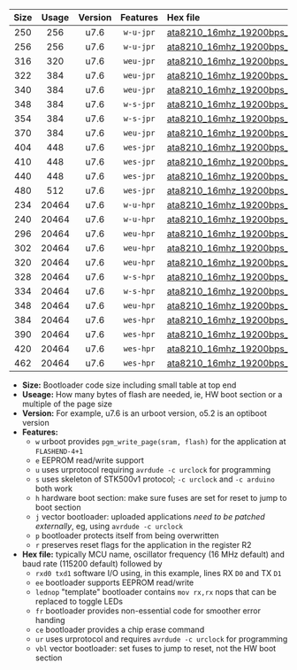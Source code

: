 |Size|Usage|Version|Features|Hex file|
|:-:|:-:|:-:|:-:|:--|
|250|256|u7.6|`w-u-jpr`|[ata8210_16mhz_19200bps_rxb0_txb1_ur_vbl.hex](https://raw.githubusercontent.com/stefanrueger/urboot/main/bootloaders/ata8210/fcpu_16mhz/19200_bps/ata8210_16mhz_19200bps_rxb0_txb1_ur_vbl.hex)|
|256|256|u7.6|`w-u-jpr`|[ata8210_16mhz_19200bps_rxb0_txb1_lednop_ur_vbl.hex](https://raw.githubusercontent.com/stefanrueger/urboot/main/bootloaders/ata8210/fcpu_16mhz/19200_bps/ata8210_16mhz_19200bps_rxb0_txb1_lednop_ur_vbl.hex)|
|316|320|u7.6|`weu-jpr`|[ata8210_16mhz_19200bps_rxb0_txb1_ee_ur_vbl.hex](https://raw.githubusercontent.com/stefanrueger/urboot/main/bootloaders/ata8210/fcpu_16mhz/19200_bps/ata8210_16mhz_19200bps_rxb0_txb1_ee_ur_vbl.hex)|
|322|384|u7.6|`weu-jpr`|[ata8210_16mhz_19200bps_rxb0_txb1_ee_lednop_ur_vbl.hex](https://raw.githubusercontent.com/stefanrueger/urboot/main/bootloaders/ata8210/fcpu_16mhz/19200_bps/ata8210_16mhz_19200bps_rxb0_txb1_ee_lednop_ur_vbl.hex)|
|340|384|u7.6|`weu-jpr`|[ata8210_16mhz_19200bps_rxb0_txb1_ee_lednop_fr_ur_vbl.hex](https://raw.githubusercontent.com/stefanrueger/urboot/main/bootloaders/ata8210/fcpu_16mhz/19200_bps/ata8210_16mhz_19200bps_rxb0_txb1_ee_lednop_fr_ur_vbl.hex)|
|348|384|u7.6|`w-s-jpr`|[ata8210_16mhz_19200bps_rxb0_txb1_vbl.hex](https://raw.githubusercontent.com/stefanrueger/urboot/main/bootloaders/ata8210/fcpu_16mhz/19200_bps/ata8210_16mhz_19200bps_rxb0_txb1_vbl.hex)|
|354|384|u7.6|`w-s-jpr`|[ata8210_16mhz_19200bps_rxb0_txb1_lednop_vbl.hex](https://raw.githubusercontent.com/stefanrueger/urboot/main/bootloaders/ata8210/fcpu_16mhz/19200_bps/ata8210_16mhz_19200bps_rxb0_txb1_lednop_vbl.hex)|
|370|384|u7.6|`weu-jpr`|[ata8210_16mhz_19200bps_rxb0_txb1_ee_lednop_fr_ce_ur_vbl.hex](https://raw.githubusercontent.com/stefanrueger/urboot/main/bootloaders/ata8210/fcpu_16mhz/19200_bps/ata8210_16mhz_19200bps_rxb0_txb1_ee_lednop_fr_ce_ur_vbl.hex)|
|404|448|u7.6|`wes-jpr`|[ata8210_16mhz_19200bps_rxb0_txb1_ee_vbl.hex](https://raw.githubusercontent.com/stefanrueger/urboot/main/bootloaders/ata8210/fcpu_16mhz/19200_bps/ata8210_16mhz_19200bps_rxb0_txb1_ee_vbl.hex)|
|410|448|u7.6|`wes-jpr`|[ata8210_16mhz_19200bps_rxb0_txb1_ee_lednop_vbl.hex](https://raw.githubusercontent.com/stefanrueger/urboot/main/bootloaders/ata8210/fcpu_16mhz/19200_bps/ata8210_16mhz_19200bps_rxb0_txb1_ee_lednop_vbl.hex)|
|440|448|u7.6|`wes-jpr`|[ata8210_16mhz_19200bps_rxb0_txb1_ee_lednop_fr_vbl.hex](https://raw.githubusercontent.com/stefanrueger/urboot/main/bootloaders/ata8210/fcpu_16mhz/19200_bps/ata8210_16mhz_19200bps_rxb0_txb1_ee_lednop_fr_vbl.hex)|
|480|512|u7.6|`wes-jpr`|[ata8210_16mhz_19200bps_rxb0_txb1_ee_lednop_fr_ce_vbl.hex](https://raw.githubusercontent.com/stefanrueger/urboot/main/bootloaders/ata8210/fcpu_16mhz/19200_bps/ata8210_16mhz_19200bps_rxb0_txb1_ee_lednop_fr_ce_vbl.hex)|
|234|20464|u7.6|`w-u-hpr`|[ata8210_16mhz_19200bps_rxb0_txb1_ur.hex](https://raw.githubusercontent.com/stefanrueger/urboot/main/bootloaders/ata8210/fcpu_16mhz/19200_bps/ata8210_16mhz_19200bps_rxb0_txb1_ur.hex)|
|240|20464|u7.6|`w-u-hpr`|[ata8210_16mhz_19200bps_rxb0_txb1_lednop_ur.hex](https://raw.githubusercontent.com/stefanrueger/urboot/main/bootloaders/ata8210/fcpu_16mhz/19200_bps/ata8210_16mhz_19200bps_rxb0_txb1_lednop_ur.hex)|
|296|20464|u7.6|`weu-hpr`|[ata8210_16mhz_19200bps_rxb0_txb1_ee_ur.hex](https://raw.githubusercontent.com/stefanrueger/urboot/main/bootloaders/ata8210/fcpu_16mhz/19200_bps/ata8210_16mhz_19200bps_rxb0_txb1_ee_ur.hex)|
|302|20464|u7.6|`weu-hpr`|[ata8210_16mhz_19200bps_rxb0_txb1_ee_lednop_ur.hex](https://raw.githubusercontent.com/stefanrueger/urboot/main/bootloaders/ata8210/fcpu_16mhz/19200_bps/ata8210_16mhz_19200bps_rxb0_txb1_ee_lednop_ur.hex)|
|320|20464|u7.6|`weu-hpr`|[ata8210_16mhz_19200bps_rxb0_txb1_ee_lednop_fr_ur.hex](https://raw.githubusercontent.com/stefanrueger/urboot/main/bootloaders/ata8210/fcpu_16mhz/19200_bps/ata8210_16mhz_19200bps_rxb0_txb1_ee_lednop_fr_ur.hex)|
|328|20464|u7.6|`w-s-hpr`|[ata8210_16mhz_19200bps_rxb0_txb1.hex](https://raw.githubusercontent.com/stefanrueger/urboot/main/bootloaders/ata8210/fcpu_16mhz/19200_bps/ata8210_16mhz_19200bps_rxb0_txb1.hex)|
|334|20464|u7.6|`w-s-hpr`|[ata8210_16mhz_19200bps_rxb0_txb1_lednop.hex](https://raw.githubusercontent.com/stefanrueger/urboot/main/bootloaders/ata8210/fcpu_16mhz/19200_bps/ata8210_16mhz_19200bps_rxb0_txb1_lednop.hex)|
|348|20464|u7.6|`weu-hpr`|[ata8210_16mhz_19200bps_rxb0_txb1_ee_lednop_fr_ce_ur.hex](https://raw.githubusercontent.com/stefanrueger/urboot/main/bootloaders/ata8210/fcpu_16mhz/19200_bps/ata8210_16mhz_19200bps_rxb0_txb1_ee_lednop_fr_ce_ur.hex)|
|384|20464|u7.6|`wes-hpr`|[ata8210_16mhz_19200bps_rxb0_txb1_ee.hex](https://raw.githubusercontent.com/stefanrueger/urboot/main/bootloaders/ata8210/fcpu_16mhz/19200_bps/ata8210_16mhz_19200bps_rxb0_txb1_ee.hex)|
|390|20464|u7.6|`wes-hpr`|[ata8210_16mhz_19200bps_rxb0_txb1_ee_lednop.hex](https://raw.githubusercontent.com/stefanrueger/urboot/main/bootloaders/ata8210/fcpu_16mhz/19200_bps/ata8210_16mhz_19200bps_rxb0_txb1_ee_lednop.hex)|
|420|20464|u7.6|`wes-hpr`|[ata8210_16mhz_19200bps_rxb0_txb1_ee_lednop_fr.hex](https://raw.githubusercontent.com/stefanrueger/urboot/main/bootloaders/ata8210/fcpu_16mhz/19200_bps/ata8210_16mhz_19200bps_rxb0_txb1_ee_lednop_fr.hex)|
|462|20464|u7.6|`wes-hpr`|[ata8210_16mhz_19200bps_rxb0_txb1_ee_lednop_fr_ce.hex](https://raw.githubusercontent.com/stefanrueger/urboot/main/bootloaders/ata8210/fcpu_16mhz/19200_bps/ata8210_16mhz_19200bps_rxb0_txb1_ee_lednop_fr_ce.hex)|

- **Size:** Bootloader code size including small table at top end
- **Useage:** How many bytes of flash are needed, ie, HW boot section or a multiple of the page size
- **Version:** For example, u7.6 is an urboot version, o5.2 is an optiboot version
- **Features:**
  + `w` urboot provides `pgm_write_page(sram, flash)` for the application at `FLASHEND-4+1`
  + `e` EEPROM read/write support
  + `u` uses urprotocol requiring `avrdude -c urclock` for programming
  + `s` uses skeleton of STK500v1 protocol; `-c urclock` and `-c arduino` both work
  + `h` hardware boot section: make sure fuses are set for reset to jump to boot section
  + `j` vector bootloader: uploaded applications *need to be patched externally*, eg, using `avrdude -c urclock`
  + `p` bootloader protects itself from being overwritten
  + `r` preserves reset flags for the application in the register R2
- **Hex file:** typically MCU name, oscillator frequency (16 MHz default) and baud rate (115200 default) followed by
  + `rxd0 txd1` software I/O using, in this example, lines RX `D0` and TX `D1`
  + `ee` bootloader supports EEPROM read/write
  + `lednop` "template" bootloader contains `mov rx,rx` nops that can be replaced to toggle LEDs
  + `fr` bootloader provides non-essential code for smoother error handing
  + `ce` bootloader provides a chip erase command
  + `ur` uses urprotocol and requires `avrdude -c urclock` for programming
  + `vbl` vector bootloader: set fuses to jump to reset, not the HW boot section
